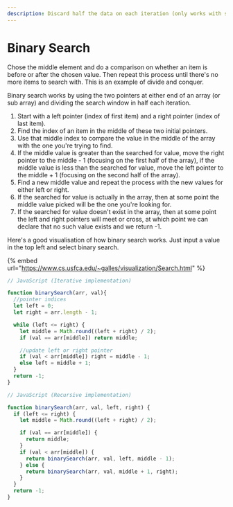 ```yaml
---
description: Discard half the data on each iteration (only works with sorted data)
---
```


# Binary Search

Chose the middle element and do a comparison on whether an item is before or after the chosen value. Then repeat this process until there's no more items to search with. This is an example of divide and conquer.

Binary search works by using the two pointers at either end of an array (or sub array) and dividing the search window in half each iteration.&#x20;

1. Start with a left pointer (index of first item) and a right pointer (index of last item).
2. Find the index of an item in the middle of these two initial pointers.
3. Use that middle index to compare the value in the middle of the array with the one you're trying to find.
4. If the middle value is greater than the searched for value, move the right pointer to the middle - 1 (focusing on the first half of the array), if the middle value is less than the searched for value, move the left pointer to the middle + 1 (focusing on the second half of the array).
5. Find a new middle value and repeat the process with the new values for either left or right.&#x20;
6. If the searched for value is actually in the array, then at some point the middle value picked will be the one you're looking for.
7. If the searched for value doesn't exist in the array, then at some point the left and right pointers will meet or cross, at which point we can declare that no such value exists and we return -1.

Here's a good visualisation of how binary search works. Just input a value in the top left and select binary search.

{% embed url="https://www.cs.usfca.edu/~galles/visualization/Search.html" %}

```javascript
// JavaScript (Iterative implementation)

function binarySearch(arr, val){
  //pointer indices
  let left = 0;
  let right = arr.length - 1;

  while (left <= right) {
    let middle = Math.round((left + right) / 2);
    if (val == arr[middle]) return middle;

    //update left or right pointer
    if (val < arr[middle]) right = middle - 1;
    else left = middle + 1;
  }
  return -1;
}
```

```javascript
// JavaScript (Recursive implementation)

function binarySearch(arr, val, left, right) {
  if (left <= right) {
    let middle = Math.round((left + right) / 2);

    if (val == arr[middle]) {
      return middle;
    }
    if (val < arr[middle]) {
      return binarySearch(arr, val, left, middle - 1);
    } else {
      return binarySearch(arr, val, middle + 1, right);
    }
  }
  return -1;
}
```
